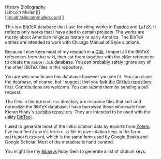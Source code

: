 History Bibliography  
[Lincoln Mullen][]  
[lincoln@lincolnmullen.com][]  

This is a [BibTeX][] database that I use for citing works in [Pandoc][]
and [LaTeX][]. It reflects only works that I have cited in certain
projects. The works are mostly about American religious history or early
America. The BibTeX entries are intended to work with Chicago Manual of
Style citations.

Because I now keep most of my reseach in a [Gitit][], I import all the
BibTeX references from that wiki, then `cat` them together with the
older references to create the `master.bib` database. You can probably
safely ignore any of the other BibTeX files in this repository.

You are welcome to use this database however you see fit. You can clone
the database, of course, but I suggest that you [fork the GitHub
repository][] first. Contributions are welcome. You can submit them by
sending a pull request.

The files in the `bibtool-rsc` directory are resource files that sort
and normalize the BibTeX database. I have borrowed these wholesale from
Kieran Healy's [socbibs repository][]. They are intended to be used with
the utility [BibTool][].

I used to generate most of the initial citation data by exports from
[Zotero][]. I've modified Zotero's `bibtex.js` file to give citation
keys in the form `smith1984firstword`, which is the same form used by
Google Books and Google Scholar. Most of the metadata is hand curated.

You might like my [Bibkeys][] Ruby Gem to generate a list of citation
keys.

  [BibTeX]: http://www.bibtex.org/
  [Pandoc]: http://johnmacfarlane.net/pandoc/
  [LaTeX]: http://www.latex-project.org/
  [Gitit]: https://github.com/jgm/gitit
  [fork the GitHub repository]: http://help.github.com/fork-a-repo/
  [socbibs repository]: https://github.com/kjhealy/socbibs
  [BibTool]: http://www.gerd-neugebauer.de/software/TeX/BibTool/index.en.html
  [Zotero]: http://zotero.org
  [Bibkeys]: https://github.com/lmullen/bibkeys
